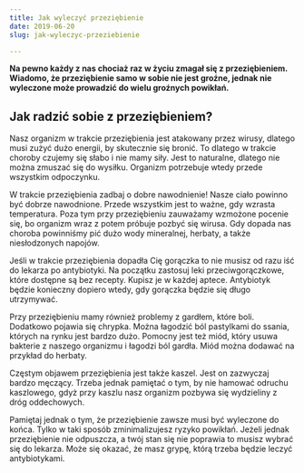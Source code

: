 ```yaml
---
title: Jak wyleczyć przeziębienie
date: 2019-06-20
slug: jak-wyleczyc-przeziebienie

---
```

**Na pewno każdy z nas chociaż raz w życiu zmagał się z przeziębieniem. Wiadomo, że przeziębienie samo w sobie nie jest groźne, jednak nie wyleczone może prowadzić do wielu groźnych powikłań.** 

## Jak radzić sobie z przeziębieniem?

Nasz organizm w trakcie przeziębienia jest atakowany przez wirusy, dlatego musi zużyć dużo energii, by skutecznie się bronić. To dlatego w trakcie choroby czujemy się słabo i nie mamy siły. Jest to naturalne, dlatego nie można zmuszać się do wysiłku. Organizm potrzebuje wtedy przede wszystkim odpoczynku.

  
W trakcie przeziębienia zadbaj o dobre nawodnienie! Nasze ciało powinno być dobrze nawodnione. Przede wszystkim jest to ważne, gdy wzrasta temperatura. Poza tym przy przeziębieniu zauważamy wzmożone pocenie się, bo organizm wraz z potem próbuje pozbyć się wirusa. Gdy dopada nas choroba powinniśmy pić dużo wody mineralnej, herbaty, a także niesłodzonych napojów.

Jeśli w trakcie przeziębienia dopadła Cię gorączka to nie musisz od razu iść do lekarza po antybiotyki. Na początku zastosuj leki przeciwgorączkowe, które dostępne są bez recepty. Kupisz je w każdej aptece. Antybiotyk będzie konieczny dopiero wtedy, gdy gorączka będzie się długo utrzymywać.

Przy przeziębieniu mamy również problemy z gardłem, które boli. Dodatkowo pojawia się chrypka. Można łagodzić ból pastylkami do ssania, których na rynku jest bardzo dużo. Pomocny jest też miód, który usuwa bakterie z naszego organizmu i łagodzi ból gardła. Miód można dodawać na przykład do herbaty.

Częstym objawem przeziębienia jest także kaszel. Jest on zazwyczaj bardzo męczący. Trzeba jednak pamiętać o tym, by nie hamować odruchu kaszlowego, gdyż przy kaszlu nasz organizm pozbywa się wydzieliny z dróg oddechowych.  
  
Pamiętaj jednak o tym, że przeziębienie zawsze musi być wyleczone do końca. Tylko w taki sposób zminimalizujesz ryzyko powikłań. Jeżeli jednak przeziębienie nie odpuszcza, a twój stan się nie poprawia to musisz wybrać się do lekarza. Może się okazać, że masz grypę, którą trzeba będzie leczyć antybiotykami.